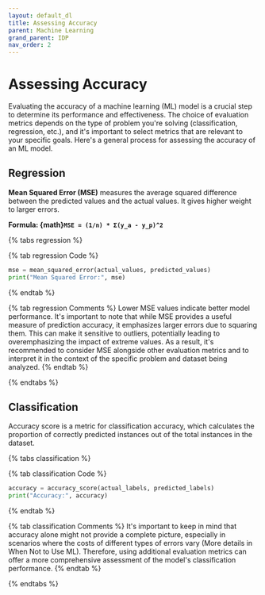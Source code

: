 ```yaml
---
layout: default_dl
title: Assessing Accuracy
parent: Machine Learning
grand_parent: IDP
nav_order: 2
---
```


# Assessing Accuracy

Evaluating the accuracy of a machine learning (ML) model is a crucial step to determine its performance and effectiveness. The choice of evaluation metrics depends on the type of problem you're solving (classification, regression, etc.), and it's important to select metrics that are relevant to your specific goals. Here's a general process for assessing the accuracy of an ML model.

## Regression
**Mean Squared Error (MSE)** measures the average squared difference between the predicted values and the actual values. It gives higher weight to larger errors.

**Formula: {math}`MSE = (1/n) * Σ(y_a - y_p)^2`**

{% tabs regression %}

{% tab regression Code %}
```python
mse = mean_squared_error(actual_values, predicted_values)
print("Mean Squared Error:", mse)
```
{% endtab %}

{% tab regression Comments %}
Lower MSE values indicate better model performance. It's important to note that while MSE provides a useful measure of prediction accuracy, it emphasizes larger errors due to squaring them. This can make it sensitive to outliers, potentially leading to overemphasizing the impact of extreme values. As a result, it's recommended to consider MSE alongside other evaluation metrics and to interpret it in the context of the specific problem and dataset being analyzed.
{% endtab %}

{% endtabs %}

## Classification
Accuracy score is a metric for classification accuracy, which calculates the proportion of correctly predicted instances out of the total instances in the dataset.

{% tabs classification %}

{% tab classification Code %}
```python
accuracy = accuracy_score(actual_labels, predicted_labels)
print("Accuracy:", accuracy)
```
{% endtab %}

{% tab classification Comments %}
It's important to keep in mind that accuracy alone might not provide a complete picture, especially in scenarios where the costs of different types of errors vary (More details in When Not to Use ML). Therefore, using additional evaluation metrics can offer a more comprehensive assessment of the model's classification performance.
{% endtab %}

{% endtabs %}